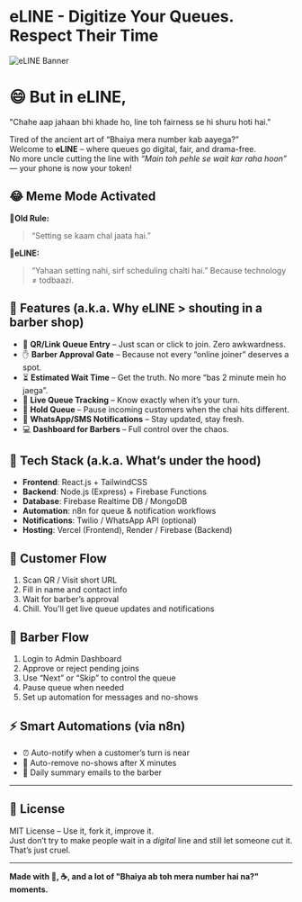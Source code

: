 # eLINE - Digitize Your Queues. Respect Their Time
![eLINE Banner](img1.png)
# 😄 But in eLINE,
"Chahe aap jahaan bhi khade ho, line toh fairness se hi shuru hoti hai."

Tired of the ancient art of “Bhaiya mera number kab aayega?”  
Welcome to **eLINE** – where queues go digital, fair, and drama-free.  
No more uncle cutting the line with *“Main toh pehle se wait kar raha hoon”* — your phone is now your token!

## 😂 Meme Mode Activated

**🧓Old Rule:**  
> “Setting se kaam chal jaata hai.”


**🚫eLINE:**  
> “Yahaan setting nahi, sirf scheduling chalti hai.”
> Because technology ≠ todbaazi.

## 🚀 Features (a.k.a. Why eLINE > shouting in a barber shop)

- 📱 **QR/Link Queue Entry** – Just scan or click to join. Zero awkwardness.
- ✋ **Barber Approval Gate** – Because not every “online joiner” deserves a spot.
- ⏳ **Estimated Wait Time** – Get the truth. No more “bas 2 minute mein ho jaega”.
- 🔄 **Live Queue Tracking** – Know exactly when it’s your turn.
- 🛑 **Hold Queue** – Pause incoming customers when the chai hits different.
- 📲 **WhatsApp/SMS Notifications** – Stay updated, stay fresh.
- 💻 **Dashboard for Barbers** – Full control over the chaos.

## 🧠 Tech Stack (a.k.a. What’s under the hood)

- **Frontend**: React.js + TailwindCSS  
- **Backend**: Node.js (Express) + Firebase Functions  
- **Database**: Firebase Realtime DB / MongoDB  
- **Automation**: n8n for queue & notification workflows  
- **Notifications**: Twilio / WhatsApp API (optional)  
- **Hosting**: Vercel (Frontend), Render / Firebase (Backend)

## 🧾 Customer Flow

1. Scan QR / Visit short URL  
2. Fill in name and contact info  
3. Wait for barber’s approval  
4. Chill. You'll get live queue updates and notifications

## 💈 Barber Flow

1. Login to Admin Dashboard  
2. Approve or reject pending joins  
3. Use “Next” or “Skip” to control the queue  
4. Pause queue when needed  
5. Set up automation for messages and no-shows

## ⚡ Smart Automations (via n8n)

- ⏰ Auto-notify when a customer’s turn is near  
- 🚫 Auto-remove no-shows after X minutes  
- 📩 Daily summary emails to the barber

---

## 📄 License

MIT License – Use it, fork it, improve it.  
Just don’t try to make people wait in a *digital* line and still let someone cut it. That’s just cruel.

---

**Made with 💇, ☕, and a lot of "Bhaiya ab toh mera number hai na?" moments.**
